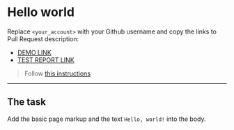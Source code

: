 # Hello world
Replace `<your_account>` with your Github username and copy the links to Pull Request description:
- [DEMO LINK](https://chermak-oleh.github.io/layout_hello-world/)
- [TEST REPORT LINK](https://chermak-oleh.github.io/layout_hello-world/report/html_report/)

> Follow [this instructions](https://mate-academy.github.io/layout_task-guideline/#how-to-solve-the-layout-tasks-on-github)
___

## The task
Add the basic page markup and the text `Hello, world!` into the body.
